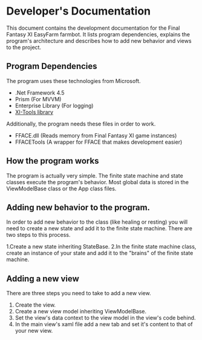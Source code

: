 # Developer's Documentation
This document contains the development documentation for the Final Fantasy XI EasyFarm farmbot. It lists program dependencies, explains the program's architecture and describes how to add new behavior and views to the project. 

## Program Dependencies
The program uses these technologies from Microsoft. 
* .Net Framework 4.5
* Prism (For MVVM)
* Enterprise Library (For logging)
* [XI-Tools library](https://github.com/Mykezero/XI-Tools/wiki)

Additionally, the program needs these files in order to work.
* FFACE.dll (Reads memory from Final Fantasy XI game instances)
* FFACETools (A wrapper for FFACE that makes development easier)

## How the program works
The program is actually very simple. The finite state machine and state classes execute the program's behavior. Most global data is stored in the ViewModelBase class or the App class files. 

## Adding new behavior to the program. 
In order to add new behavior to the class (like healing or resting) you will need to create a new state and add it to the finite state machine. There are two steps to this process. 

1.Create a new state inheriting StateBase. 
2.In the finite state machine class, create an instance of your state and add it to the "brains" of the finite state machine.

## Adding a new view
There are three steps you need to take to add a new view.

1. Create the view.
2. Create a new view model inheriting ViewModelBase.
3. Set the view's data context to the view model in the view's code behind. 
4. In the main view's xaml file add a new tab and set it's content to that of your new view. 